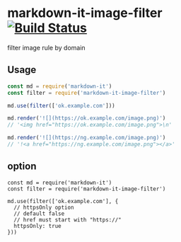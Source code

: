 # markdown-it-image-filter [![Build Status](https://travis-ci.org/n-inja/markdown-it-image-filter.svg?branch=master)](https://travis-ci.org/n-inja/markdown-it-image-filter)
filter image rule by domain

## Usage

```javascript
const md = require('markdown-it')
const filter = require('markdown-it-image-filter')

md.use(filter(['ok.example.com']))

md.render('![](https://ok.example.com/image.png)')
// '<img href="https://ok.example.com/image.png">\n'

md.render('![](https://ng.example.com/image.png)')
// '!<a href="https://ng.example.com/image.png"></a>'
```

## option

```
const md = require('markdown-it')
const filter = require('markdown-it-image-filter')

md.use(filter(['ok.example.com'], {
  // httpsOnly option
  // default false
  // href must start with "https://"
  httpsOnly: true
}))
```
